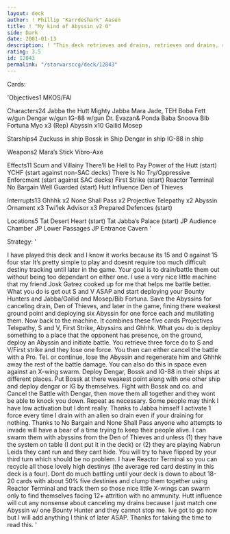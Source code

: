 ```yaml
---
layout: deck
author: ! Phillip "Karrdeshark" Aasen
title: ! "My kind of Abyssin v2 0"
side: Dark
date: 2001-01-13
description: ! "This deck retrieves and drains, retrieves and drains, retrieves and drains.  Oh, BTW, this deck retrieves and drains.  (the drains are uncancelable)"
rating: 3.5
id: 12843
permalink: "/starwarsccg/deck/12843"
---
```

Cards: 

'Objectives1
MKOS/FAI

Characters24
Jabba the Hutt
Mighty Jabba
Mara Jade, TEH
Boba Fett w/gun
Dengar w/gun
IG-88 w/gun
Dr. Evazan& Ponda Baba
Snoova
Bib Fortuna
Myo x3 (Rep)
Abyssin x10
Gailid
Mosep

Starships4
Zuckuss in ship
Bossk in Ship
Dengar in ship
IG-88 in ship

Weapons2
Mara’s Stick
Vibro-Axe

Effects11
Scum and Villainy
There’ll be Hell to Pay
Power of the Hutt (start)
YCHF (start against non-SAC decks)
There Is No Try/Oppressive Enforcment (start against SAC decks)
First Strike (start)
Reactor Terminal
No Bargain
Well Guarded (start)
Hutt Influence
Den of Thieves

Interrupts13
Ghhhk x2
None Shall Pass x2
Projective Telepathy x2
Abyssin Ornament x3
Twi’lek Advisor x3
Prepared Defences (start)

Locations5
Tat Desert Heart (start)
Tat Jabba’s Palace (start)
JP Audience Chamber
JP Lower Passages
JP Entrance Cavern '

Strategy: '

I have played this deck and I know it works
		    because its 15 and 0 against 15 four star
		   It’s  pretty simple to play and doesnt require
		    too much difficult destiny tracking until later
		    in the game. Your goal is to drain/battle
		    them out without being too dependant on
		    either one. I use a very nice little machine
		    that my friend Josk Gatrez cooked up for
		    me that helps me battle better. What you
		    do is get out S and V ASAP and start
		    deploying your Bounty Hunters and
		    Jabba/Gailid and Mosep/Bib Fortuna. Save
		    the Abyssins for canceling drain, Den of
		    Thieves, and later in the game, fining there
		    weakest ground point and deploying six
		    Abyssin for one force each and mutilating
		    them. Now back to the machine. It
		    combines these five cards Projectives
		    Telepathy, S and V, First Strike, Abyssins
		    and Ghhhk. What you do is deploy
		    something to a place that the opponent has
		    presence, on the ground, deploy an
		    Abyssin and initiate battle. You retrieve
		    three force do to S and V/First strike and
		    they lose one force. You then can either
		    cancel the battle with a Pro. Tel. or
		    continue, lose the Abyssin and regenerate
		    him and Ghhhk away the rest of the battle
		    damage. You can also do this in space
		    even against an X-wing swarm. Deploy
		    Dengar, Bossk and IG-88 in their ships at
		    different places. Put Bossk at there
		    weakest point along with one other ship
		    and deploy dengar or IG by themselves.
		    Fight with Bossk and co. and Cancel the
		    Battle with Dengar, then move them all
		    together and they wont be able to knock
		    you down. Repeat as necessary. Some
		    people may think I have low activation but I
		    dont really. Thanks to Jabba himself I
		    activate 1 force every time I drain with an
		    alien so drain even if your draining for
		    nothing. Thanks to No Bargain and None
		    Shall Pass anyone who attempts to invade
		    will have a bear of a time trying to keep
		    their people alive. I can swarm them with
		    abyssins from the Den of Thieves and
		    unless (1) they have the system on table (I
		    dont put it in the deck) or (2) they are
		    playing Nabrun Leids they cant run and
		    they cant hide. You will try to have flipped
		    by your third turn which should be no
		    problem. I have Reactor Terminal so you
		    can recycle all those lovely high destinys
		    (the average red card destiny in this deck is
		    a four). Dont do much battling until your
		    deck is down to about 18-20 cards with
		    about 50% five destinies and clump them
		    together using Reactor Terminal and track
		    them so those nice little X-wings can
		    swarm only to find themselves facing 12+
		    attrition with no ammunity.
		     Hutt influence will cut any
		    nonsense about canceling my drains
		    because I just match one Abyssin w/ one
		    Bounty Hunter and they cannot stop me.
		    Ive got to go now but I will add anything I
		    think of later ASAP. Thanks for taking the
		    time to read this.
'
